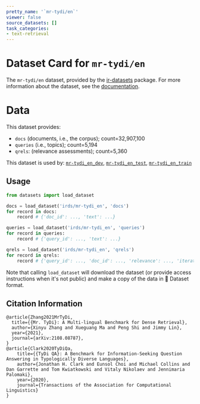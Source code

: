 ```yaml
---
pretty_name: '`mr-tydi/en`'
viewer: false
source_datasets: []
task_categories:
- text-retrieval
---
```


# Dataset Card for `mr-tydi/en`

The `mr-tydi/en` dataset, provided by the [ir-datasets](https://ir-datasets.com/) package.
For more information about the dataset, see the [documentation](https://ir-datasets.com/mr-tydi#mr-tydi/en).

# Data

This dataset provides:
 - `docs` (documents, i.e., the corpus); count=32,907,100
 - `queries` (i.e., topics); count=5,194
 - `qrels`: (relevance assessments); count=5,360


This dataset is used by: [`mr-tydi_en_dev`](https://huggingface.co/datasets/irds/mr-tydi_en_dev), [`mr-tydi_en_test`](https://huggingface.co/datasets/irds/mr-tydi_en_test), [`mr-tydi_en_train`](https://huggingface.co/datasets/irds/mr-tydi_en_train)


## Usage

```python
from datasets import load_dataset

docs = load_dataset('irds/mr-tydi_en', 'docs')
for record in docs:
    record # {'doc_id': ..., 'text': ...}

queries = load_dataset('irds/mr-tydi_en', 'queries')
for record in queries:
    record # {'query_id': ..., 'text': ...}

qrels = load_dataset('irds/mr-tydi_en', 'qrels')
for record in qrels:
    record # {'query_id': ..., 'doc_id': ..., 'relevance': ..., 'iteration': ...}

```

Note that calling `load_dataset` will download the dataset (or provide access instructions when it's not public) and make a copy of the
data in 🤗 Dataset format.

## Citation Information

```
@article{Zhang2021MrTyDi,
  title={{Mr. TyDi}: A Multi-lingual Benchmark for Dense Retrieval}, 
  author={Xinyu Zhang and Xueguang Ma and Peng Shi and Jimmy Lin},
  year={2021},
  journal={arXiv:2108.08787},
}
@article{Clark2020TyDiQa,
    title={{TyDi QA}: A Benchmark for Information-Seeking Question Answering in Typologically Diverse Languages},
    author={Jonathan H. Clark and Eunsol Choi and Michael Collins and Dan Garrette and Tom Kwiatkowski and Vitaly Nikolaev and Jennimaria Palomaki},
    year={2020},
    journal={Transactions of the Association for Computational Linguistics}
}
```
